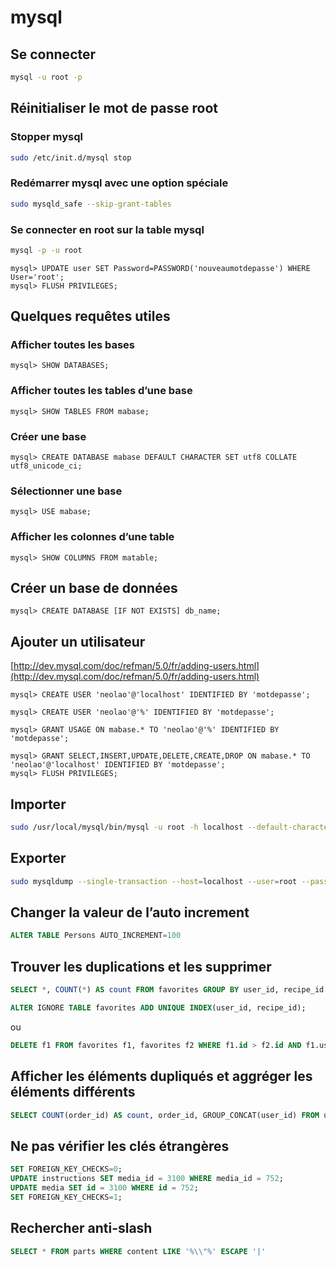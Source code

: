 mysql
=====

Se connecter
------------

```bash
mysql -u root -p
```

Réinitialiser le mot de passe root
----------------------------------

### Stopper mysql

```bash
sudo /etc/init.d/mysql stop
```

### Redémarrer mysql avec une option spéciale

```bash
sudo mysqld_safe --skip-grant-tables
```

### Se connecter en root sur la table mysql

```bash
mysql -p -u root
```

```
mysql> UPDATE user SET Password=PASSWORD('nouveaumotdepasse') WHERE User='root';
mysql> FLUSH PRIVILEGES;
```

Quelques requêtes utiles
------------------------

### Afficher toutes les bases

    mysql> SHOW DATABASES;

### Afficher toutes les tables d’une base

    mysql> SHOW TABLES FROM mabase;

### Créer une base

    mysql> CREATE DATABASE mabase DEFAULT CHARACTER SET utf8 COLLATE utf8_unicode_ci;

### Sélectionner une base

    mysql> USE mabase;

### Afficher les colonnes d’une table

    mysql> SHOW COLUMNS FROM matable;

Créer un base de données
------------------------

    mysql> CREATE DATABASE [IF NOT EXISTS] db_name;

Ajouter un utilisateur
----------------------

[http://dev.mysql.com/doc/refman/5.0/fr/adding-users.html](http://dev.mysql.com/doc/refman/5.0/fr/adding-users.html)

    mysql> CREATE USER 'neolao'@'localhost' IDENTIFIED BY 'motdepasse';

    mysql> CREATE USER 'neolao'@'%' IDENTIFIED BY 'motdepasse';

    mysql> GRANT USAGE ON mabase.* TO 'neolao'@'%' IDENTIFIED BY 'motdepasse';

    mysql> GRANT SELECT,INSERT,UPDATE,DELETE,CREATE,DROP ON mabase.* TO 'neolao'@'localhost' IDENTIFIED BY 'motdepasse';
    mysql> FLUSH PRIVILEGES;

Importer
--------

```bash
sudo /usr/local/mysql/bin/mysql -u root -h localhost --default-character-set=utf8 myDatabase < /path/to/sql/file.sql
```

Exporter
--------

```bash
sudo mysqldump --single-transaction --host=localhost --user=root --password=plop --default-character-set=utf8 myDatabase > /path/to/file.sql
```

Changer la valeur de l’auto increment
-------------------------------------

```sql
ALTER TABLE Persons AUTO_INCREMENT=100
```

Trouver les duplications et les supprimer
-----------------------------------------

```sql
SELECT *, COUNT(*) AS count FROM favorites GROUP BY user_id, recipe_id HAVING count > 1
```

```sql
ALTER IGNORE TABLE favorites ADD UNIQUE INDEX(user_id, recipe_id);
```

ou

```sql
DELETE f1 FROM favorites f1, favorites f2 WHERE f1.id > f2.id AND f1.user_id = f2.user_id AND f1.recipe_id = f2.recipe_id
```

Afficher les éléments dupliqués et aggréger les éléments différents
-------------------------------------------------------------------

```sql
SELECT COUNT(order_id) AS count, order_id, GROUP_CONCAT(user_id) FROM user_billing GROUP BY order_id HAVING count > 1
```

Ne pas vérifier les clés étrangères
-----------------------------------

```sql
SET FOREIGN_KEY_CHECKS=0;
UPDATE instructions SET media_id = 3100 WHERE media_id = 752;
UPDATE media SET id = 3100 WHERE id = 752;
SET FOREIGN_KEY_CHECKS=1;
```

Rechercher anti-slash
---------------------

```sql
SELECT * FROM parts WHERE content LIKE '%\\"%' ESCAPE '|'
```
